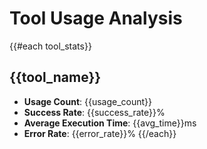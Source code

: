 # Tool Usage Analysis
{{#each tool_stats}}
## {{tool_name}}
- **Usage Count**: {{usage_count}}
- **Success Rate**: {{success_rate}}%
- **Average Execution Time**: {{avg_time}}ms
- **Error Rate**: {{error_rate}}%
{{/each}}
